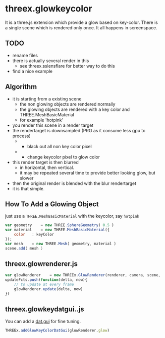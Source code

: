 threex.glowkeycolor
===================

It is a three.js extension which provide a glow based on key-color.
There is a single scene which is rendered only once.
It all happens in screenspace.

## TODO
* rename files
* there is actually several render in this
  * see threex.sslensflare for better way to do this
* find a nice example

## Algorithm
* it is starting from a existing scene
  * the non glowing objects are rendered normally
  * the glowing objects are rendered with a key color and THREE.MeshBasicMaterial
  * for example 'hotpink'
* you render this scene in a render target
* the rendertarget is downsampled (PRO as it consume less gpu to process)
  * + black out all non key color pixel
  * + change keycolor pixel to glow color 
* this render target is then blurred
  * in horizontal, then vertical. 
  * it may be repeated several time to provide better looking glow, but slower
* then the original render is blended with the blur rendertarget
* it is that simple.

## How To Add a Glowing Object

just use a ```THREE.MeshBasicMaterial``` with the keycolor, say ```hotpink```

```javascript
var geometry	= new THREE.SphereGeometry( 0.5 )
var material	= new THREE.MeshBasicMaterial({
	color	: keyColor
});
var mesh	= new THREE.Mesh( geometry, material )
scene.add( mesh )
```

## threex.glowrenderer.js

```javascript
var glowRenderer	= new THREEx.GlowRenderer(renderer, camera, scene, keyColor, glowColor)
updateFcts.push(function(delta, now){
	// to update at every frame
	glowRenderer.update(delta, now)
})
```

## threex.glowkeydatgui..js

You can add a [dat.gui](https://code.google.com/p/dat-gui/) for fine tuning.

```javascript
THREEx.addGlowKeyColorDatGui(glowRenderer.glow)
```